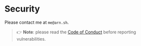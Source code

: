 # Security

Please contact me at `me@arn.sh`.

> 👉 **Note**: please read the [Code of Conduct](CODE_OF_CONDUCT.md) before reporting vulnerabilities.
